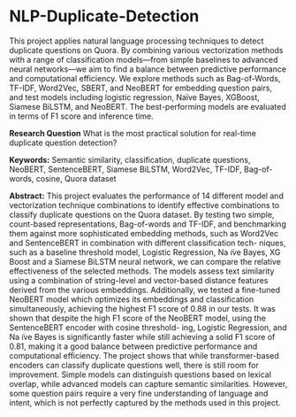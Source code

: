 # NLP-Duplicate-Detection
This project applies natural language processing techniques to detect duplicate questions on Quora. By combining various vectorization methods with a range of classification models—from simple baselines to advanced neural networks—we aim to find a balance between predictive performance and computational efficiency.
We explore methods such as Bag-of-Words, TF-IDF, Word2Vec, SBERT, and NeoBERT for embedding question pairs, and test models including logistic regression, Naïve Bayes, XGBoost, Siamese BiLSTM, and NeoBERT. The best-performing models are evaluated in terms of F1 score and inference time.

**Research Question**
What is the most practical solution for real-time duplicate question detection?

**Keywords:**
Semantic similarity, classification, duplicate questions, NeoBERT, SentenceBERT, Siamese BiLSTM, Word2Vec, TF-IDF, Bag-of-words, cosine, Quora dataset

**Abstract:**
This project evaluates the performance of 14 different model and vectorization technique combinations to identify effective combinations to classify duplicate questions on the Quora dataset. By testing two simple, count-based representations, Bag-of-words and TF-IDF, and benchmarking them against more sophisticated embedding methods, such as Word2Vec and SentenceBERT in combination with different classification tech- niques, such as a baseline threshold model, Logistic Regression, Na ̈ıve Bayes, XG Boost and a Siamese BiLSTM neural network, we can compare the relative effectiveness of the selected methods. The models assess text similarity using a combination of string-level and vector-based distance features derived from the various embeddings. Additionally, we tested a fine-tuned NeoBERT model which optimizes its embeddings and classification simultaneously, achieving the highest F1 score of 0.88 in our tests. It was shown that despite the high F1 score of the NeoBERT model, using the SentenceBERT encoder with cosine threshold- ing, Logistic Regression, and Na ̈ıve Bayes is significantly faster while still achieving a solid F1 score of 0.81, making it a good balance between predictive performance and computational efficiency.
The project shows that while transformer-based encoders can classify duplicate questions well, there is still room for improvement. Simple models can distinguish questions based on lexical overlap, while advanced models can capture semantic similarities. However, some question pairs require a very fine understanding of language and intent, which is not perfectly captured by the methods used in this project.
